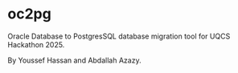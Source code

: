 # oc2pg
Oracle Database to PostgresSQL database migration tool for UQCS Hackathon 2025.

By Youssef Hassan and Abdallah Azazy.
